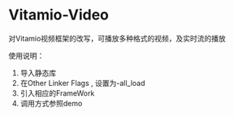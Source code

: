 Vitamio-Video
=============

对Vitamio视频框架的改写，可播放多种格式的视频，及实时流的播放

使用说明：
1. 导入静态库
2. 在Other Linker Flags , 设置为-all_load
3. 引入相应的FrameWork
4. 调用方式参照demo

